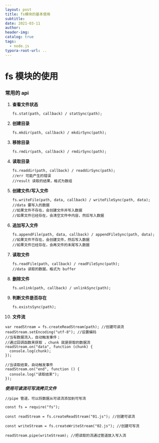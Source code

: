 ```yaml
---
layout: post
title: fs模块的基本使用
subtitle:
date: 2021-03-11
author:
header-img:
catalog: true
tags:
  - node.js
typora-root-url: ..
---
```


# fs 模块的使用

### 常用的 api

1. **查看文件状态**

   ```node
   fs.stat(path, callback) / statSync(path);
   ```

2. **创建目录**
   ```node
   fs.mkdir(path, callback) / mkdirSync(path);
   ```
3. **移除目录**

   ```node
   fs.rmdir(path, callback) / rmdirSync(path);
   ```

4. **读取目录**

   ```node
   fs.readdir(path, callback) / readdirSync(path);
   //err 可能产生的错误
   //result 读取的结果，格式为数组
   ```

5. **创建文件/写入文件**

   ```node
   fs.writeFile(path, data, callback) / writeFileSync(path, data);
   //data 要写入的数据
   //如果文件不存在，会创建文件并写入数据
   //如果文件已经存在，会清空文件中内容，然后写入数据
   ```

6. **追加写入文件**

   ```node
   fs.appendFile(path, data, callback) / appendFileSync(path, data);
   //如果文件不存在，会创建文件，然后写入数据
   //如果文件已经存在，会再文件的末尾写入数据
   ```

7. **读取文件**

   ```node
   fs.readFile(path, callback) / readFileSync(path);
   //data 读取的数据，格式为 buffer
   ```

8. **删除文件**

   ```node
   fs.unlink(path, callback) / unlinkSync(path);
   ```

9. **判断文件是否存在**

   ```node
   fs.existsSync(path);
   ```

10. **文件流**

```node
var readStream = fs.createReadStream(path); //创建可读流
readStream.setEncoding("utf-8"); //设置编码
//当有数据流入，自动触发事件；
//通过回调函数来获取 ，chunk 就是获取的数据流
readStream.on("data", function (chunk) {
  console.log(chunk);
});

//当读取结束，自动触发事件
readStream.on("end", function () {
  console.log("读取结束");
});
```

**_使用可读流可写流拷贝文件_**

```node
//pipe 管道，可以将数据从可读流添加到可写流

const fs = require("fs");

const readStream = fs.createReadStream("01.js"); //创建可读流

const writeStream = fs.createWriteStream("02.js"); //创建可写流

readStream.pipe(writeStream); //把读取的流通过管道放入写入流
```

```

```
